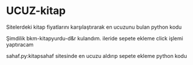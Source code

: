 # UCUZ-kitap
Sitelerdeki kitap fiyatlarını karşılaştırarak en ucuzunu bulan python kodu

Şimdilik bkm-kitapyurdu-d&r kulandım.
ileride sepete ekleme click işlemi yaptıracam

sahaf.py:kitapsahaf sitesinde en ucuzu aldırıp sepete ekleme python kodu

